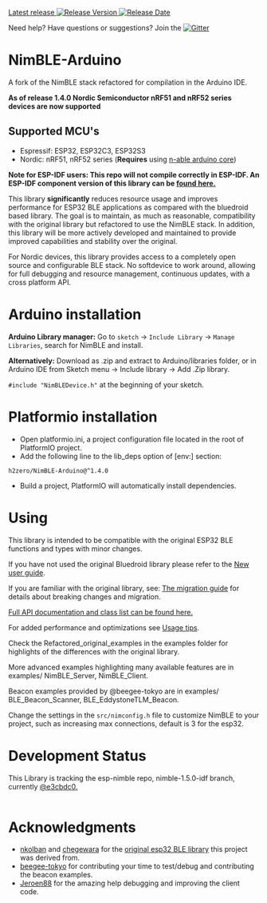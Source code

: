 [Latest release ![Release Version](https://img.shields.io/github/release/h2zero/NimBLE-Arduino.svg?style=plastic)
![Release Date](https://img.shields.io/github/release-date/h2zero/NimBLE-Arduino.svg?style=plastic)](https://github.com/h2zero/NimBLE-Arduino/releases/latest/)

Need help? Have questions or suggestions? Join the [![Gitter](https://badges.gitter.im/NimBLE-Arduino/community.svg)](https://gitter.im/NimBLE-Arduino/community?utm_source=badge&utm_medium=badge&utm_campaign=pr-badge)
<br/>

# NimBLE-Arduino
A fork of the NimBLE stack refactored for compilation in the Arduino IDE.

**As of release 1.4.0 Nordic Semiconductor nRF51 and nRF52 series devices are now supported**

## Supported MCU's
 - Espressif: ESP32, ESP32C3, ESP32S3
 - Nordic: nRF51, nRF52 series (**Requires** using [n-able arduino core](https://github.com/h2zero/n-able-Arduino))

**Note for ESP-IDF users: This repo will not compile correctly in ESP-IDF. An ESP-IDF component version of this library can be [found here.](https://github.com/h2zero/esp-nimble-cpp)**

This library **significantly** reduces resource usage and improves performance for ESP32 BLE applications as compared with the bluedroid based library. The goal is to maintain, as much as reasonable, compatibility with the original library but refactored to use the NimBLE stack. In addition, this library will be more actively developed and maintained to provide improved capabilities and stability over the original.
<br/>

For Nordic devices, this library provides access to a completely open source and configurable BLE stack. No softdevice to work around, allowing for full debugging and resource management, continuous updates, with a cross platform API.

# Arduino installation
**Arduino Library manager:** Go to `sketch` -> `Include Library` -> `Manage Libraries`, search for NimBLE and install.

**Alternatively:** Download as .zip and extract to Arduino/libraries folder, or in Arduino IDE from Sketch menu -> Include library -> Add .Zip library.

`#include "NimBLEDevice.h"` at the beginning of your sketch.

# Platformio installation
* Open platformio.ini, a project configuration file located in the root of PlatformIO project.  
* Add the following line to the lib_deps option of [env:] section:
```
h2zero/NimBLE-Arduino@^1.4.0
```
* Build a project, PlatformIO will automatically install dependencies.

# Using
This library is intended to be compatible with the original ESP32 BLE functions and types with minor changes.

If you have not used the original Bluedroid library please refer to the [New user guide](docs/New_user_guide.md).

If you are familiar with the original library, see: [The migration guide](docs/Migration_guide.md) for details about breaking changes and migration.

[Full API documentation and class list can be found here.](https://h2zero.github.io/NimBLE-Arduino/)

For added performance and optimizations see [Usage tips](docs/Usage_tips.md).

Check the Refactored_original_examples in the examples folder for highlights of the differences with the original library.

More advanced examples highlighting many available features are in examples/ NimBLE_Server, NimBLE_Client.

Beacon examples provided by @beegee-tokyo are in examples/ BLE_Beacon_Scanner, BLE_EddystoneTLM_Beacon.

Change the settings in the `src/nimconfig.h` file to customize NimBLE to your project,
such as increasing max connections, default is 3 for the esp32.
<br/>

# Development Status
This Library is tracking the esp-nimble repo, nimble-1.5.0-idf branch, currently [@e3cbdc0.](https://github.com/espressif/esp-nimble)  
<br/>

# Acknowledgments
* [nkolban](https://github.com/nkolban) and [chegewara](https://github.com/chegewara) for the [original esp32 BLE library](https://github.com/nkolban/esp32-snippets/tree/master/cpp_utils) this project was derived from.
* [beegee-tokyo](https://github.com/beegee-tokyo) for contributing your time to test/debug and contributing the beacon examples.
* [Jeroen88](https://github.com/Jeroen88) for the amazing help debugging and improving the client code.
<br/>

